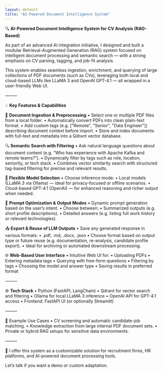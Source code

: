 ```yaml
---
layout: default
title: "AI-Powered Document Intelligence System"
---
```


🔍 **AI-Powered Document Intelligence System for CV Analysis (RAG-Based)**

As part of an advanced AI integration initiative, I designed and built a modular Retrieval-Augmented Generation (RAG) system focused on intelligent document processing and semantic search — with a strong emphasis on CV parsing, tagging, and job-fit analysis.

This system enables seamless ingestion, enrichment, and querying of large collections of PDF documents (such as CVs), leveraging both local and cloud-based LLMs like LLaMA 3 and OpenAI GPT-4.1 — all wrapped in a user-friendly Web UI.

⸻

💡 **Key Features & Capabilities**

📂 **Document Ingestion & Preprocessing**
	•	Select one or multiple PDF files from a local folder.
	•	Automatically convert PDFs into clean plain-text format.
	•	Add custom tags (e.g. ["Remote", "Senior", "Data Engineer"]) describing document context before import.
	•	Store and index documents with full-text and metadata into a Qdrant vector database.

🔍 **Semantic Search with Filtering**
	•	Ask natural language questions about document content (e.g. “Who has experience with Apache Kafka and remote teams?”).
	•	Dynamically filter by tags such as role, location, seniority, or tech stack.
	•	Combines vector similarity search with structured tag-based filtering for precise and relevant results.

🤖 **Flexible Model Selection**
	•	Choose inference mode:
	•	Local models (LLaMA 3 via Ollama) — ideal for privacy-focused or offline scenarios.
	•	Cloud-based GPT-4.1 (OpenAI) — for enhanced reasoning and richer output when needed.

🧠 **Prompt Optimization & Output Modes**
	•	Dynamic prompt generation based on the user’s intent.
	•	Choose between:
	•	Summarized outputs (e.g. short profile descriptions).
	•	Detailed answers (e.g. listing full work history or relevant technologies).

📤 **Export & Reuse of LLM Outputs**
	•	Save any generated response in various formats:
	•	.pdf, .md, .docx, .json
	•	Choose format based on output type or future reuse (e.g. documentation, re-analysis, candidate profile export).
	•	Ideal for archiving or automated downstream processing.

🌐 **Web-Based User Interface**
	•	Intuitive Web UI for:
	•	Uploading PDFs
	•	Entering metadata tags
	•	Querying with free-form questions
	•	Filtering by tags
	•	Choosing the model and answer type
	•	Saving results in preferred format

⸻

⚙️ **Tech Stack**
	•	Python (FastAPI, LangChain)
	•	Qdrant for vector search and filtering
	•	Ollama for local LLaMA 3 inference
	•	OpenAI API for GPT-4.1 access
	•	Frontend: FastAPI UI (or optionally Streamlit)

⸻

🚀 Example Use Cases
	•	CV screening and automatic candidate-job matching.
	•	Knowledge extraction from large internal PDF document sets.
	•	Private or hybrid RAG setups for sensitive data environments.

⸻

🔧 I offer this system as a customizable solution for recruitment firms, HR platforms, and AI-powered document processing tools.

Let’s talk if you want a demo or custom adaptation.

